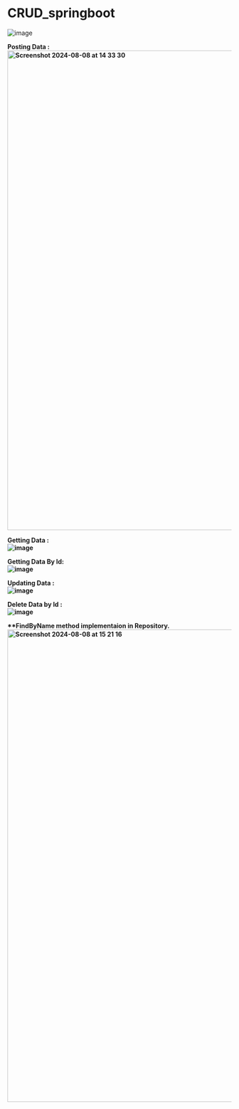 # CRUD_springboot
![image](https://github.com/user-attachments/assets/e832b713-ff0b-4310-b805-4bbd589b3642)

<b>Posting Data :<b> <br>
<img width="1076" alt="Screenshot 2024-08-08 at 14 33 30" src="https://github.com/user-attachments/assets/20f79811-aab6-4b07-b50b-3d0cc136a7f4">

<b>Getting  Data :<b> <br>
![image](https://github.com/user-attachments/assets/36c82ece-00c8-46c3-9ade-13d7f5f43d0f)

<b>Getting  Data By Id:<b> <br>
![image](https://github.com/user-attachments/assets/462acc1b-fb10-457a-8353-8fa6da554587)


<b>Updating Data :<b> <br>
![image](https://github.com/user-attachments/assets/fe7aa390-ee9f-4ca9-a34e-3561067f2fcd)


<b>Delete Data by Id :<b> <br>
![image](https://github.com/user-attachments/assets/484590f7-57b4-4cdd-85d0-24b0ccf0e59c)

<b>**FindByName method implementaion in Repository.</b>
<img width="1060" alt="Screenshot 2024-08-08 at 15 21 16" src="https://github.com/user-attachments/assets/a5c653be-9cbd-4893-9394-9d27c536e308">



